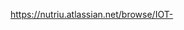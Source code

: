 <!--
Please review the following notes before submitting your pull request.

Pull Request Name and Description

- include a "IOT-xxx:" prefix in the pull request name, where "xxx" is a placeholder for Jira issue id
- include a link to Jira issue in the pull request description

Labels and Milestones, if available

- apply appropriate labels to the pull request
- associate a milestone with the pull request
-->

https://nutriu.atlassian.net/browse/IOT-
